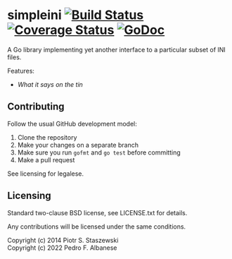 # simpleini [![Build Status](https://travis-ci.org/drbig/simpleini.svg?branch=master)](https://travis-ci.org/drbig/simpleini) [![Coverage Status](https://img.shields.io/coveralls/drbig/simpleini.svg)](https://coveralls.io/r/drbig/simpleini?branch=master) [![GoDoc](https://godoc.org/github.com/drbig/simpleini?status.svg)](http://godoc.org/github.com/drbig/simpleini)

A Go library implementing yet another interface to a particular subset of INI files.

Features:

- *What it says on the tin*

## Contributing

Follow the usual GitHub development model:

1. Clone the repository
2. Make your changes on a separate branch
3. Make sure you run `gofmt` and `go test` before committing
4. Make a pull request

See licensing for legalese.

## Licensing

Standard two-clause BSD license, see LICENSE.txt for details.

Any contributions will be licensed under the same conditions.

Copyright (c) 2014 Piotr S. Staszewski  
Copyright (c) 2022 Pedro F. Albanese


